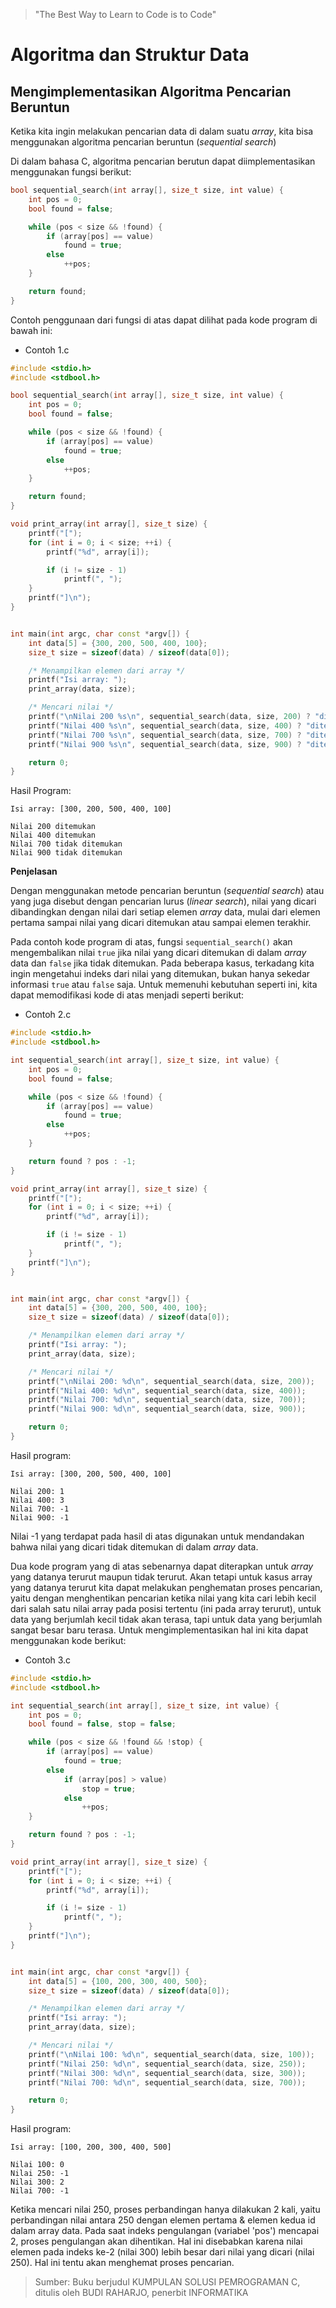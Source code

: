 > "The Best Way to Learn to Code is to Code"

# Algoritma dan Struktur Data

## Mengimplementasikan Algoritma Pencarian Beruntun

Ketika kita ingin melakukan pencarian data di dalam suatu *array*, kita bisa menggunakan algoritma pencarian beruntun (*sequential search*)

Di dalam bahasa C, algoritma pencarian berutun dapat diimplementasikan menggunakan fungsi berikut:

```c++
bool sequential_search(int array[], size_t size, int value) {
    int pos = 0;
    bool found = false;

    while (pos < size && !found) {
        if (array[pos] == value)
            found = true;
        else
            ++pos;
    }

    return found;
}
```

Contoh penggunaan dari fungsi di atas dapat dilihat pada kode program di bawah ini:

- Contoh 1.c
```c++
#include <stdio.h>
#include <stdbool.h>

bool sequential_search(int array[], size_t size, int value) {
    int pos = 0;
    bool found = false;

    while (pos < size && !found) {
        if (array[pos] == value)
            found = true;
        else
            ++pos;
    }

    return found;
}

void print_array(int array[], size_t size) {
    printf("[");
    for (int i = 0; i < size; ++i) {
        printf("%d", array[i]);

        if (i != size - 1)
            printf(", ");
    }
    printf("]\n");
}


int main(int argc, char const *argv[]) {
    int data[5] = {300, 200, 500, 400, 100};
    size_t size = sizeof(data) / sizeof(data[0]);

    /* Menampilkan elemen dari array */
    printf("Isi array: ");
    print_array(data, size);

    /* Mencari nilai */
    printf("\nNilai 200 %s\n", sequential_search(data, size, 200) ? "ditemukan" : "tidak ditemukan");
    printf("Nilai 400 %s\n", sequential_search(data, size, 400) ? "ditemukan" : "tidak ditemukan");
    printf("Nilai 700 %s\n", sequential_search(data, size, 700) ? "ditemukan" : "tidak ditemukan");
    printf("Nilai 900 %s\n", sequential_search(data, size, 900) ? "ditemukan" : "tidak ditemukan");

    return 0;
}
```

Hasil Program:
```
Isi array: [300, 200, 500, 400, 100]

Nilai 200 ditemukan
Nilai 400 ditemukan
Nilai 700 tidak ditemukan
Nilai 900 tidak ditemukan
```

**Penjelasan**

Dengan menggunakan metode pencarian beruntun (*sequential search*) atau yang juga disebut dengan pencarian lurus (*linear search*), nilai yang dicari dibandingkan dengan nilai dari setiap elemen *array* data, mulai dari elemen pertama sampai nilai yang dicari ditemukan atau sampai elemen terakhir.

Pada contoh kode program di atas, fungsi `sequential_search()` akan mengembalikan nilai `true` jika nilai yang dicari ditemukan di dalam *array* data dan `false` jika tidak ditemukan. Pada beberapa kasus, terkadang kita ingin mengetahui indeks dari nilai yang ditemukan, bukan hanya sekedar informasi `true` atau `false` saja. Untuk memenuhi kebutuhan seperti ini, kita dapat memodifikasi kode di atas menjadi seperti berikut:

- Contoh 2.c
```c++
#include <stdio.h>
#include <stdbool.h>

int sequential_search(int array[], size_t size, int value) {
    int pos = 0;
    bool found = false;

    while (pos < size && !found) {
        if (array[pos] == value)
            found = true;
        else
            ++pos;
    }

    return found ? pos : -1;
}

void print_array(int array[], size_t size) {
    printf("[");
    for (int i = 0; i < size; ++i) {
        printf("%d", array[i]);

        if (i != size - 1)
            printf(", ");
    }
    printf("]\n");
}


int main(int argc, char const *argv[]) {
    int data[5] = {300, 200, 500, 400, 100};
    size_t size = sizeof(data) / sizeof(data[0]);

    /* Menampilkan elemen dari array */
    printf("Isi array: ");
    print_array(data, size);

    /* Mencari nilai */
    printf("\nNilai 200: %d\n", sequential_search(data, size, 200));
    printf("Nilai 400: %d\n", sequential_search(data, size, 400));
    printf("Nilai 700: %d\n", sequential_search(data, size, 700));
    printf("Nilai 900: %d\n", sequential_search(data, size, 900));

    return 0;
}
```

Hasil program:
```
Isi array: [300, 200, 500, 400, 100]

Nilai 200: 1
Nilai 400: 3
Nilai 700: -1
Nilai 900: -1
```

Nilai -1 yang terdapat pada hasil di atas digunakan untuk mendandakan bahwa nilai yang dicari tidak ditemukan di dalam *array* data.

Dua kode program yang di atas sebenarnya dapat diterapkan untuk *array* yang datanya terurut maupun tidak terurut. Akan tetapi untuk kasus array yang datanya terurut kita dapat melakukan penghematan proses pencarian, yaitu dengan menghentikan pencarian ketika nilai yang kita cari lebih kecil dari salah satu nilai array pada posisi tertentu (ini pada array terurut), untuk data yang berjumlah kecil tidak akan terasa, tapi untuk data yang berjumlah sangat besar baru terasa. Untuk mengimplementasikan hal ini kita dapat menggunakan kode berikut:

- Contoh 3.c
```c++
#include <stdio.h>
#include <stdbool.h>

int sequential_search(int array[], size_t size, int value) {
    int pos = 0;
    bool found = false, stop = false;

    while (pos < size && !found && !stop) {
        if (array[pos] == value)
            found = true;
        else
            if (array[pos] > value)
                stop = true;
            else
                ++pos;
    }

    return found ? pos : -1;
}

void print_array(int array[], size_t size) {
    printf("[");
    for (int i = 0; i < size; ++i) {
        printf("%d", array[i]);

        if (i != size - 1)
            printf(", ");
    }
    printf("]\n");
}


int main(int argc, char const *argv[]) {
    int data[5] = {100, 200, 300, 400, 500};
    size_t size = sizeof(data) / sizeof(data[0]);

    /* Menampilkan elemen dari array */
    printf("Isi array: ");
    print_array(data, size);

    /* Mencari nilai */
    printf("\nNilai 100: %d\n", sequential_search(data, size, 100));
    printf("Nilai 250: %d\n", sequential_search(data, size, 250));
    printf("Nilai 300: %d\n", sequential_search(data, size, 300));
    printf("Nilai 700: %d\n", sequential_search(data, size, 700));

    return 0;
}
```

Hasil program:
```
Isi array: [100, 200, 300, 400, 500]

Nilai 100: 0
Nilai 250: -1
Nilai 300: 2
Nilai 700: -1
```

Ketika mencari nilai 250, proses perbandingan hanya dilakukan 2 kali, yaitu perbandingan nilai antara 250 dengan elemen pertama & elemen kedua id dalam array data. Pada saat indeks pengulangan (variabel 'pos') mencapai 2, proses pengulangan akan dihentikan. Hal ini disebabkan karena nilai elemen pada indeks ke-2 (nilai 300) lebih besar dari nilai yang dicari (nilai 250). Hal ini tentu akan menghemat proses pencarian.

> Sumber: Buku berjudul KUMPULAN SOLUSI PEMROGRAMAN C, ditulis oleh BUDI RAHARJO, penerbit INFORMATIKA
